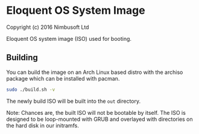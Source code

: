 # Eloquent OS System Image

Copyright (c) 2016 Nimbusoft Ltd

Eloquent OS system image (ISO) used for booting.


## Building

You can build the image on an Arch Linux based distro with the archiso package which can be installed with pacman.

```bash
sudo ./build.sh -v
```

The newly build ISO will be built into the ```out``` directory.

Note: Chances are, the built ISO will not be bootable by itself. The ISO is designed to be loop-mounted with GRUB and overlayed with directories on the hard disk in our initramfs.

